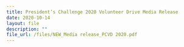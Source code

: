 ```yaml
---
title: President’s Challenge 2020 Volunteer Drive Media Release
date: 2020-10-14
layout: file
description: ""
file_url: /files/NEW_Media release_PCVD 2020.pdf
---
```

